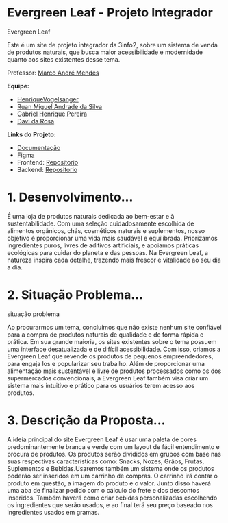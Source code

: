 # Evergreen Leaf - Projeto Integrador
Evergreen Leaf 

Este é um site de projeto integrador da 3info2, sobre um sistema de venda de produtos naturais, que busca maior acessibilidade e modernidade quanto aos sites existentes desse tema.

Professor: [Marco André Mendes](https://github.com/marrcandre)

**Equipe:**
- [HenriqueVogelsanger](https://github.com/HenriqueVogelsanger)
- [Ruan Miguel Andrade da Silva](https://github.com/rumians)
- [Gabriel Henrique Pereira](https://github.com/GabrielHenrique1784)
- [Davi da Rosa](https://github.com/ohdavir)

**Links do Projeto:**
- [Documentação](https://github.com/Evergreen-Leaf/Evergreen-Leaf)
- [Figma](https://www.figma.com/design/U0rbN7Tdzqr1EkRqOXGk7C/Evergreen-Leaf?node-id=0-1&p=f&t=7yE6JiJydnvjPArI-0)
- Frontend: [Repositorio](https://github.com/Evergreen-Leaf/Evergreen-Leaf)
- Backend: [Repositorio](https://github.com/Evergreen-Leaf/Evergreen-Leaf)

# 1. Desenvolvimento...
É uma loja de produtos naturais dedicada ao bem-estar e à sustentabilidade. Com uma seleção cuidadosamente escolhida de alimentos orgânicos, chás, cosméticos naturais e suplementos, nosso objetivo é proporcionar uma vida mais saudável e equilibrada. Priorizamos ingredientes puros, livres de aditivos artificiais, e apoiamos práticas ecológicas para cuidar do planeta e das pessoas. Na Evergreen Leaf, a natureza inspira cada detalhe, trazendo mais frescor e vitalidade ao seu dia a dia.


# 2. Situação Problema...
situação problema

Ao procurarmos um tema, concluímos que não existe nenhum site confiável para a compra de produtos naturais de qualidade e de forma rápida e prática. Em sua grande maioria, os sites existentes sobre o tema possuem uma interface desatualizada e de difícil acessibilidade. 
Com isso, criamos a Evergreen Leaf que revende os produtos de pequenos empreendedores, para engaja los e popularizar seu trabalho. Além de proporcionar uma alimentação mais sustentável e livre de produtos processados como os dos supermercados convencionais, a Evergreen Leaf também visa criar um sistema mais intuitivo e prático para os usuários terem acesso aos produtos.


# 3. Descrição da Proposta...
  A ideia principal do site Evergreen Leaf é usar uma paleta de cores predominantemente branca e verde com um layout de fácil entendimento e procura de produtos.
  Os produtos serão divididos em grupos com base nas suas respectivas características como: Snacks, Nozes, Grãos, Frutas, Suplementos e Bebidas.Usaremos também um sistema onde os produtos poderão ser inseridos em um carrinho de compras. O carrinho irá contar o produto em questão, a imagem do produto e o valor. Junto disso haverá uma aba de finalizar pedido com o cálculo do frete e dos descontos inseridos.
  Também haverá como criar bebidas personalizadas escolhendo os ingredientes que serão usados, e ao final terá seu preço baseado nos ingredientes usados em gramas.
	
